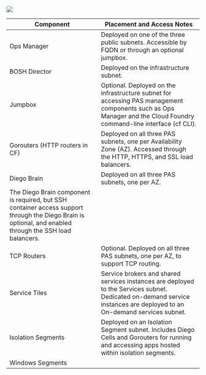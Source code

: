 
![](https://docs.pivotal.io/platform/2-7/plan/images/v2/export/PAS_vSphere_NSX-T.png)


| Component | Placement and Access Notes |
| --- | --- |
| Ops Manager | Deployed on one of the three public subnets. Accessible by FQDN or through an optional jumpbox. |
| BOSH Director | Deployed on the infrastructure subnet. |
| Jumpbox | Optional. Deployed on the infrastructure subnet for accessing PAS management components such as Ops Manager and the Cloud Foundry command-line interface (cf CLI). |
| Gorouters (HTTP routers in CF) | Deployed on all three PAS subnets, one per Availability Zone (AZ). Accessed through the HTTP, HTTPS, and SSL load balancers. |
| Diego Brain | Deployed on all three PAS subnets, one per AZ.
The Diego Brain component is required, but SSH container access support through the Diego Brain is optional, and enabled through the SSH load balancers. |
| TCP Routers | Optional. Deployed on all three PAS subnets, one per AZ, to support TCP routing. |
| Service Tiles | Service brokers and shared services instances are deployed to the Services subnet. Dedicated on-demand service instances are deployed to an On-demand services subnet. |
| Isolation Segments | Deployed on an Isolation Segment subnet. Includes Diego Cells and Gorouters for running and accessing apps hosted within isolation segments. |
| Windows Segments |  |
